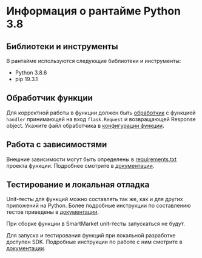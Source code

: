 # Информация о рантайме Python 3.8

## Библиотеки и инструменты

В рантайме используются следующие библиотеки и инструменты:

* Python 3.8.6
* pip 19.3.1

## Обработчик функции

Для корректной работы в функции должен быть [обработчик](https://developers.sber.ru/docs/ru/platform-v/functions/reference/develop-py/handler) с функцией `handler` принимающей на вход `flask.Request` и возвращающей Response object. Укажите файл обработчика в [конфигурации функции](https://developers.sber.ru/docs/ru/platform-v/functions/how-to/configure-function#среда-исполнения).

## Работа с зависимостями

Внешние зависимости могут быть определены в [requirements.txt](./requirements.txt) проекта функции. Подробнее смотрите в [документации](https://developers.sber.ru/docs/ru/platform-v/functions/reference/develop-py/dependencies).

## Тестирование и локальная отладка

Unit-тесты для функций можно составлять так же, как и для других приложений на Python. Более подробные инструкции по составлению тестов приведены в [документации](https://developers.sber.ru/docs/ru/platform-v/functions/reference/develop-py/testing). 

При сборке функции в SmartMarket unit-тесты запускаться не будут.

Для запуска и тестирования функций при локальной разработке доступен SDK. Подробные инструкции по работе с ним смотрите в [документации](https://developers.sber.ru/docs/ru/platform-v/functions/reference/develop-py/local-dev).
